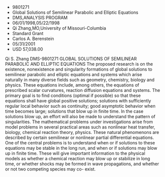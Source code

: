 
* 9801271
* Global Solutions of Semilinear Parabolic and Elliptic Equations
* DMS,ANALYSIS PROGRAM
* 06/01/1998,05/22/1998
* Qi Zhang,MO,University of Missouri-Columbia
* Standard Grant
* Carlos A. Berenstein
* 05/31/2001
* USD 57,038.00

Qi S. Zhang DMS-9801271 GLOBAL SOLUTIONS OF SEMILINEAR PARABOLIC AND ELLIPTIC
EQUATIONS The proposed research is on the existence, nonexistence and
singularity formations of global solutions to semilinear parabolic and elliptic
equations and systems which arise naturally in many diverse fields such as
geometry, chemistry, biology and physics. These equations include, among others,
the equations of prescribed scalar curvatures, reaction diffusion equations and
systems. The primary goal is to find conditions (optimal if possible) so that
these equations shall have global positive solutions; solutions with
sufficiently regular local behavior such as continuity; good asymptotic behavior
when time becomes large; solutions that blow up in finite time. In the case
solutions blow up, an effort will also be made to understand the pattern of
singularities. The mathematical problems under investigations arise from model
problems in several practical areas such as nonlinear heat transfer, biology,
chemical reaction theory, physics. These natural phenomenons are described by
certain semilinear or nonlinear partial differential equations. One of the
central problems is to understand when or if solutions to these equations may be
stable in the long run, and when or if solutions may blow up in finite time.
These will give important information to the physical models as whether a
chemical reaction may blow up or stabilize in long time, or whether shocks may
be formed in wave propagations, and whether or not two competing species may co-
exist.
